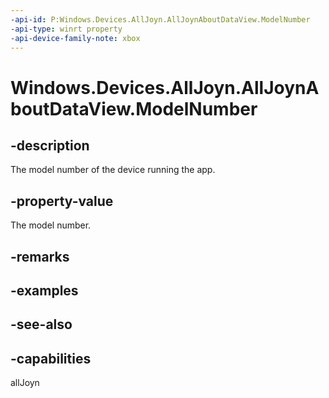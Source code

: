 ```yaml
---
-api-id: P:Windows.Devices.AllJoyn.AllJoynAboutDataView.ModelNumber
-api-type: winrt property
-api-device-family-note: xbox
---
```


<!-- Property syntax
public string ModelNumber { get; }
-->

# Windows.Devices.AllJoyn.AllJoynAboutDataView.ModelNumber

## -description
The model number of the device running the app.

## -property-value
The model number.

## -remarks

## -examples

## -see-also


## -capabilities
allJoyn
